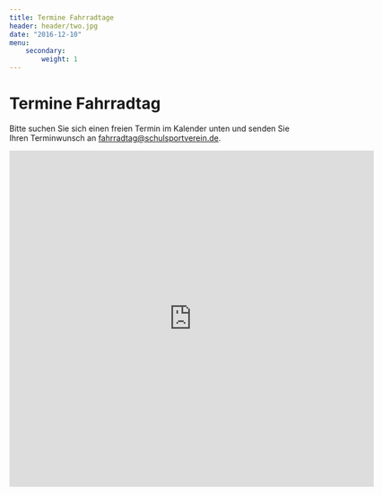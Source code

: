 ```yaml
---
title: Termine Fahrradtage
header: header/two.jpg
date: "2016-12-10"
menu: 
    secondary:
        weight: 1
---
```


# Termine Fahrradtag

Bitte suchen Sie sich einen freien Termin im Kalender unten und senden Sie Ihren Terminwunsch an [fahrradtag@schulsportverein.de](mailto:fahrradtag@schulsportverein.de?subject=Terminwunsch+Fahrradtage).

<iframe src="https://www.google.com/calendar/embed?showTitle=0&amp;showCalendars=0&amp;showTz=0&amp;height=600&amp;wkst=2&amp;bgcolor=%23FFFFFF&amp;src=halhb93io6vivvgspsu27mggik%40group.calendar.google.com&amp;color=%23B1440E&amp;src=0v40e60ahf1ffuubj7ebi972mo%40group.calendar.google.com&amp;color=%232F6309&amp;ctz=Europe%2FBerlin" width="650" height="600" frameborder="0" scrolling="no"></iframe>
